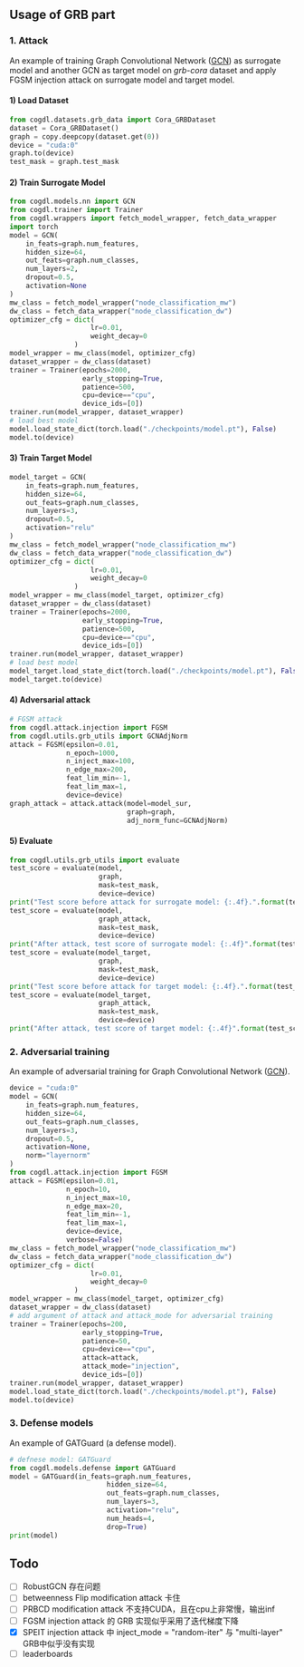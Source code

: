 ## Usage of GRB part

### 1. Attack

An example of training Graph Convolutional Network ([GCN](https://arxiv.org/abs/1609.02907)) as surrogate model and another GCN as target model on _grb-cora_ dataset and apply FGSM injection attack on surrogate model and target model.

#### 1) Load Dataset

```python
from cogdl.datasets.grb_data import Cora_GRBDataset
dataset = Cora_GRBDataset()
graph = copy.deepcopy(dataset.get(0))
device = "cuda:0"
graph.to(device)
test_mask = graph.test_mask
```

#### 2) Train Surrogate Model

```python
from cogdl.models.nn import GCN
from cogdl.trainer import Trainer
from cogdl.wrappers import fetch_model_wrapper, fetch_data_wrapper
import torch
model = GCN(
    in_feats=graph.num_features,
    hidden_size=64,
    out_feats=graph.num_classes,
    num_layers=2,
    dropout=0.5,
    activation=None
)
mw_class = fetch_model_wrapper("node_classification_mw")
dw_class = fetch_data_wrapper("node_classification_dw")
optimizer_cfg = dict(
                    lr=0.01,
                    weight_decay=0
                )
model_wrapper = mw_class(model, optimizer_cfg)
dataset_wrapper = dw_class(dataset)
trainer = Trainer(epochs=2000,
                  early_stopping=True,
                  patience=500,
                  cpu=device=="cpu",
                  device_ids=[0])
trainer.run(model_wrapper, dataset_wrapper)
# load best model
model.load_state_dict(torch.load("./checkpoints/model.pt"), False)
model.to(device)
```

#### 3) Train Target Model

```python
model_target = GCN(
    in_feats=graph.num_features,
    hidden_size=64,
    out_feats=graph.num_classes,
    num_layers=3,
    dropout=0.5,
    activation="relu"
)
mw_class = fetch_model_wrapper("node_classification_mw")
dw_class = fetch_data_wrapper("node_classification_dw")
optimizer_cfg = dict(
                    lr=0.01,
                    weight_decay=0
                )
model_wrapper = mw_class(model_target, optimizer_cfg)
dataset_wrapper = dw_class(dataset)
trainer = Trainer(epochs=2000,
                  early_stopping=True,
                  patience=500,
                  cpu=device=="cpu",
                  device_ids=[0])
trainer.run(model_wrapper, dataset_wrapper)
# load best model
model_target.load_state_dict(torch.load("./checkpoints/model.pt"), False)
model_target.to(device)
```

#### 4) Adversarial attack

```python
# FGSM attack
from cogdl.attack.injection import FGSM
from cogdl.utils.grb_utils import GCNAdjNorm
attack = FGSM(epsilon=0.01,
              n_epoch=1000,
              n_inject_max=100,
              n_edge_max=200,
              feat_lim_min=-1,
              feat_lim_max=1,
              device=device)
graph_attack = attack.attack(model=model_sur,
                             graph=graph,
                             adj_norm_func=GCNAdjNorm)
```

#### 5) Evaluate

```python
from cogdl.utils.grb_utils import evaluate
test_score = evaluate(model,
                      graph,
                      mask=test_mask,
                      device=device)
print("Test score before attack for surrogate model: {:.4f}.".format(test_score))
test_score = evaluate(model, 
                      graph_attack,
                      mask=test_mask,
                      device=device)
print("After attack, test score of surrogate model: {:.4f}".format(test_score))
test_score = evaluate(model_target,
                      graph,
                      mask=test_mask,
                      device=device)
print("Test score before attack for target model: {:.4f}.".format(test_score))
test_score = evaluate(model_target, 
                      graph_attack,
                      mask=test_mask,
                      device=device)
print("After attack, test score of target model: {:.4f}".format(test_score))
```



### 2. Adversarial training

An example of adversarial training for Graph Convolutional Network ([GCN](https://arxiv.org/abs/1609.02907)).

```python
device = "cuda:0"
model = GCN(
    in_feats=graph.num_features,
    hidden_size=64,
    out_feats=graph.num_classes,
    num_layers=3,
    dropout=0.5,
    activation=None,
    norm="layernorm"
)
from cogdl.attack.injection import FGSM
attack = FGSM(epsilon=0.01,
              n_epoch=10,
              n_inject_max=10,
              n_edge_max=20,
              feat_lim_min=-1,
              feat_lim_max=1,
              device=device,
              verbose=False)
mw_class = fetch_model_wrapper("node_classification_mw")
dw_class = fetch_data_wrapper("node_classification_dw")
optimizer_cfg = dict(
                    lr=0.01,
                    weight_decay=0
                )
model_wrapper = mw_class(model_target, optimizer_cfg)
dataset_wrapper = dw_class(dataset)
# add argument of attack and attack_mode for adversarial training
trainer = Trainer(epochs=200,
                  early_stopping=True,
                  patience=50,
                  cpu=device=="cpu",
                  attack=attack,
                  attack_mode="injection",
                  device_ids=[0])
trainer.run(model_wrapper, dataset_wrapper)
model.load_state_dict(torch.load("./checkpoints/model.pt"), False)
model.to(device)
```



### 3. Defense models

An example of GATGuard (a defense model).

```python
# defnese model: GATGuard
from cogdl.models.defense import GATGuard
model = GATGuard(in_feats=graph.num_features,
                        hidden_size=64,
                        out_feats=graph.num_classes,
                        num_layers=3,
                        activation="relu",
                        num_heads=4,
                        drop=True)
print(model)
```



## Todo

- [ ] RobustGCN 存在问题
- [ ] betweenness Flip modification attack 卡住
- [ ] PRBCD modification attack 不支持CUDA，且在cpu上非常慢，输出inf
- [ ] FGSM injection attack 的 GRB 实现似乎采用了迭代梯度下降
- [x] SPEIT injection attack 中 inject_mode = "random-iter" 与 "multi-layer" GRB中似乎没有实现
- [ ] leaderboards